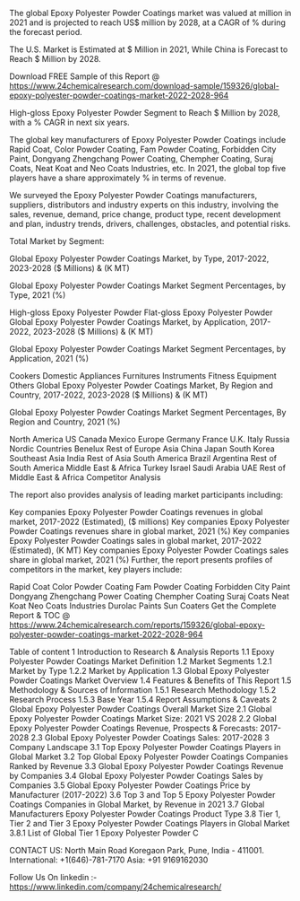 The global Epoxy Polyester Powder Coatings market was valued at million in 2021 and is projected to reach US$ million by 2028, at a CAGR of % during the forecast period.

The U.S. Market is Estimated at $ Million in 2021, While China is Forecast to Reach $ Million by 2028.

Download FREE Sample of this Report @ https://www.24chemicalresearch.com/download-sample/159326/global-epoxy-polyester-powder-coatings-market-2022-2028-964

High-gloss Epoxy Polyester Powder Segment to Reach $ Million by 2028, with a % CAGR in next six years.

The global key manufacturers of Epoxy Polyester Powder Coatings include Rapid Coat, Color Powder Coating, Fam Powder Coating, Forbidden City Paint, Dongyang Zhengchang Power Coating, Chempher Coating, Suraj Coats, Neat Koat and Neo Coats Industries, etc. In 2021, the global top five players have a share approximately % in terms of revenue.

We surveyed the Epoxy Polyester Powder Coatings manufacturers, suppliers, distributors and industry experts on this industry, involving the sales, revenue, demand, price change, product type, recent development and plan, industry trends, drivers, challenges, obstacles, and potential risks.

Total Market by Segment:

Global Epoxy Polyester Powder Coatings Market, by Type, 2017-2022, 2023-2028 ($ Millions) & (K MT)

Global Epoxy Polyester Powder Coatings Market Segment Percentages, by Type, 2021 (%)

High-gloss Epoxy Polyester Powder
Flat-gloss Epoxy Polyester Powder
Global Epoxy Polyester Powder Coatings Market, by Application, 2017-2022, 2023-2028 ($ Millions) & (K MT)

Global Epoxy Polyester Powder Coatings Market Segment Percentages, by Application, 2021 (%)

Cookers
Domestic Appliances
Furnitures
Instruments
Fitness Equipment
Others
Global Epoxy Polyester Powder Coatings Market, By Region and Country, 2017-2022, 2023-2028 ($ Millions) & (K MT)

Global Epoxy Polyester Powder Coatings Market Segment Percentages, By Region and Country, 2021 (%)

North America
US
Canada
Mexico
Europe
Germany
France
U.K.
Italy
Russia
Nordic Countries
Benelux
Rest of Europe
Asia
China
Japan
South Korea
Southeast Asia
India
Rest of Asia
South America
Brazil
Argentina
Rest of South America
Middle East & Africa
Turkey
Israel
Saudi Arabia
UAE
Rest of Middle East & Africa
Competitor Analysis

The report also provides analysis of leading market participants including:

Key companies Epoxy Polyester Powder Coatings revenues in global market, 2017-2022 (Estimated), ($ millions)
Key companies Epoxy Polyester Powder Coatings revenues share in global market, 2021 (%)
Key companies Epoxy Polyester Powder Coatings sales in global market, 2017-2022 (Estimated), (K MT)
Key companies Epoxy Polyester Powder Coatings sales share in global market, 2021 (%)
Further, the report presents profiles of competitors in the market, key players include:

Rapid Coat
Color Powder Coating
Fam Powder Coating
Forbidden City Paint
Dongyang Zhengchang Power Coating
Chempher Coating
Suraj Coats
Neat Koat
Neo Coats Industries
Durolac Paints
Sun Coaters
Get the Complete Report & TOC @ https://www.24chemicalresearch.com/reports/159326/global-epoxy-polyester-powder-coatings-market-2022-2028-964

Table of content
1 Introduction to Research & Analysis Reports
1.1 Epoxy Polyester Powder Coatings Market Definition
1.2 Market Segments
1.2.1 Market by Type
1.2.2 Market by Application
1.3 Global Epoxy Polyester Powder Coatings Market Overview
1.4 Features & Benefits of This Report
1.5 Methodology & Sources of Information
1.5.1 Research Methodology
1.5.2 Research Process
1.5.3 Base Year
1.5.4 Report Assumptions & Caveats
2 Global Epoxy Polyester Powder Coatings Overall Market Size
2.1 Global Epoxy Polyester Powder Coatings Market Size: 2021 VS 2028
2.2 Global Epoxy Polyester Powder Coatings Revenue, Prospects & Forecasts: 2017-2028
2.3 Global Epoxy Polyester Powder Coatings Sales: 2017-2028
3 Company Landscape
3.1 Top Epoxy Polyester Powder Coatings Players in Global Market
3.2 Top Global Epoxy Polyester Powder Coatings Companies Ranked by Revenue
3.3 Global Epoxy Polyester Powder Coatings Revenue by Companies
3.4 Global Epoxy Polyester Powder Coatings Sales by Companies
3.5 Global Epoxy Polyester Powder Coatings Price by Manufacturer (2017-2022)
3.6 Top 3 and Top 5 Epoxy Polyester Powder Coatings Companies in Global Market, by Revenue in 2021
3.7 Global Manufacturers Epoxy Polyester Powder Coatings Product Type
3.8 Tier 1, Tier 2 and Tier 3 Epoxy Polyester Powder Coatings Players in Global Market
3.8.1 List of Global Tier 1 Epoxy Polyester Powder C

CONTACT US:
North Main Road Koregaon Park, Pune, India - 411001.
International: +1(646)-781-7170
Asia: +91 9169162030

Follow Us On linkedin :- https://www.linkedin.com/company/24chemicalresearch/
